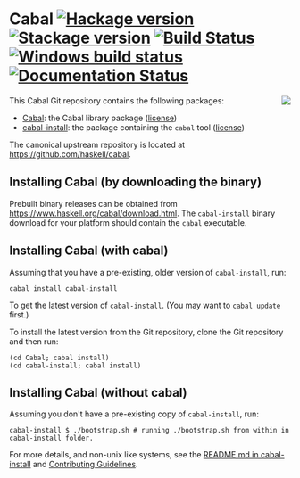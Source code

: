 # Cabal [![Hackage version](https://img.shields.io/hackage/v/Cabal.svg?label=Hackage)](https://hackage.haskell.org/package/Cabal) [![Stackage version](https://www.stackage.org/package/Cabal/badge/lts?label=Stackage)](https://www.stackage.org/package/Cabal) [![Build Status](https://secure.travis-ci.org/haskell/cabal.svg?branch=master)](http://travis-ci.org/haskell/cabal) [![Windows build status](https://ci.appveyor.com/api/projects/status/github/haskell/cabal?branch=master&svg=true)](https://ci.appveyor.com/project/23Skidoo/cabal) [![Documentation Status](http://readthedocs.org/projects/cabal/badge/?version=latest)](http://cabal.readthedocs.io/en/latest/?badge=latest)

<img src="https://www.haskell.org/cabal/images/Cabal-light.png" align="right">

This Cabal Git repository contains the following packages:

 * [Cabal](Cabal/README.md): the Cabal library package ([license](Cabal/LICENSE))
 * [cabal-install](cabal-install/README.md): the package containing the `cabal` tool ([license](cabal-install/LICENSE))

The canonical upstream repository is located at
https://github.com/haskell/cabal.

Installing Cabal (by downloading the binary)
--------------------------------------------

Prebuilt binary releases can be obtained from https://www.haskell.org/cabal/download.html.
The `cabal-install` binary download for your platform should contain the `cabal` executable.

Installing Cabal (with cabal)
-----------------------------

Assuming that you have a pre-existing, older version of `cabal-install`,
run:

~~~~
cabal install cabal-install
~~~~

To get the latest version of `cabal-install`. (You may want to `cabal
update` first.)

To install the latest version from the Git repository, clone the
Git repository and then run:

~~~~
(cd Cabal; cabal install)
(cd cabal-install; cabal install)
~~~~

Installing Cabal (without cabal)
--------------------------------

Assuming you don't have a pre-existing copy of `cabal-install`, run:

~~~~
cabal-install $ ./bootstrap.sh # running ./bootstrap.sh from within in cabal-install folder.
~~~~

For more details, and non-unix like systems, see the [README.md in cabal-install](cabal-install/README.md) and [Contributing Guidelines](CONTRIBUTING.md).


